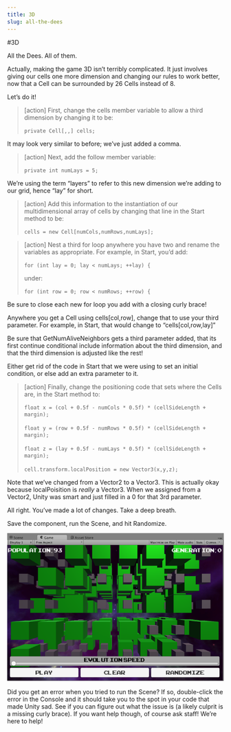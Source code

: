 ```yaml
---
title: 3D
slug: all-the-dees
---
```


#3D

All the Dees. All of them.

Actually, making the game 3D isn’t terribly complicated. It just
involves giving our cells one more dimension and changing our rules to
work better, now that a Cell can be surrounded by 26 Cells instead of 8.

Let’s do it!

>[action]
>First, change the cells member variable to allow a third dimension by
changing it to be:
>
>```
>private Cell[,,] cells;
>```

It may look very similar to before; we’ve just added a comma.

>[action]
>Next, add the follow member variable:
>
>```
> private int numLays = 5;
>```

We’re using the term “layers” to refer to this new dimension we’re
adding to our grid, hence “lay” for short.

>[action]
>Add this information to the instantiation of our multidimensional array
of cells by changing that line in the Start method to be:
>
>```
>cells = new Cell[numCols,numRows,numLays];
>```

<!-- -->

>[action]
>Nest a third for loop anywhere you have two and rename the variables as
appropriate. For example, in Start, you’d add:
>
>```
> for (int lay = 0; lay < numLays; ++lay) {
>```
>
>under:
>
>```
> for (int row = 0; row < numRows; ++row) {
>```

Be sure to close each new for loop you add with a closing curly brace!

Anywhere you get a Cell using cells\[col,row\], change that to use your
third parameter. For example, in Start, that would change to
“cells\[col,row,lay\]”

Be sure that GetNumAliveNeighbors gets a third parameter added, that its
first continue conditional include information about the third
dimension, and that the third dimension is adjusted like the rest!

Either get rid of the code in Start that we were using to set an initial
condition, or else add an extra parameter to it.

>[action]
>Finally, change the positioning code that sets where the Cells are, in
the Start method to:
>
>```
> float x = (col + 0.5f - numCols * 0.5f) * (cellSideLength + margin);
>
> float y = (row + 0.5f - numRows * 0.5f) * (cellSideLength + margin);
>
> float z = (lay + 0.5f - numLays * 0.5f) * (cellSideLength + margin);
>
> cell.transform.localPosition = new Vector3(x,y,z);
>```

Note that we’ve changed from a Vector2 to a Vector3. This is actually
okay because localPoisition is *really* a Vector3. When we assigned from
a Vector2, Unity was smart and just filled in a 0 for that 3rd
parameter.

All right. You’ve made a lot of changes. Take a deep breath.

Save the component, run the Scene, and hit Randomize.

![](../media/image52.png)

Did you get an error when you tried to run the Scene? If so,
double-click the error in the Console and it should take you to the spot
in your code that made Unity sad. See if you can figure out what the
issue is (a likely culprit is a missing curly brace). If you want help
though, of course ask staff! We’re here to help!
